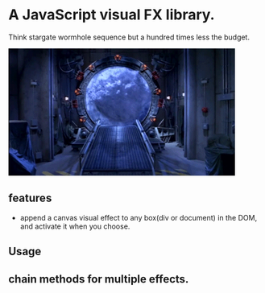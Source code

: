 
# A JavaScript visual FX library.

Think stargate wormhole sequence but a hundred times less the budget.

![](gate.gif)

## features

* append a canvas visual effect to any box(div or document) in the DOM,
and activate it when you choose.

## Usage

## chain methods for multiple effects.
